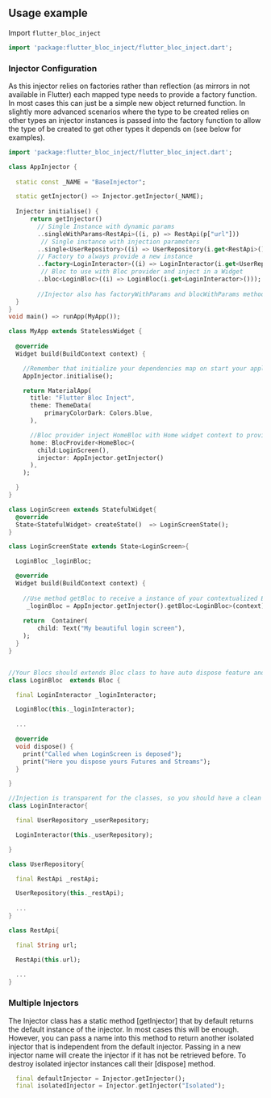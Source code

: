 ## Usage example

Import `flutter_bloc_inject`

```dart
import 'package:flutter_bloc_inject/flutter_bloc_inject.dart';
```

### Injector Configuration

As this injector relies on factories rather than reflection (as mirrors in not available in Flutter)
each mapped type needs to provide a factory function.  In most cases this can just be a simple 
new object returned function.  In slightly more advanced scenarios where the type to be created relies
on other types an injector instances is passed into the factory function to allow the type of be created
to get other types it depends on (see below for examples).
    
```dart
import 'package:flutter_bloc_inject/flutter_bloc_inject.dart';

class AppInjector {
  
  static const _NAME = "BaseInjector";

  static getInjector() => Injector.getInjector(_NAME);
  
  Injector initialise() {
      return getInjector()
        // Single Instance with dynamic params
        ..singleWithParams<RestApi>((i, p) => RestApi(p["url"])) 
         // Single instance with injection parameters
        ..single<UserRepository>((i) => UserRepository(i.get<RestApi>()))
        // Factory to always provide a new instance
        ..factory<LoginInteractor>((i) => LoginInteractor(i.get<UserRepository>())) 
         // Bloc to use with Bloc provider and inject in a Widget
        ..bloc<LoginBloc>((i) => LoginBloc(i.get<LoginInteractor>()));
        
        //Injector also has factoryWithParams and blocWithParams method 
  }
}
void main() => runApp(MyApp());

class MyApp extends StatelessWidget {
  
  @override
  Widget build(BuildContext context) {

    //Remember that initialize your dependencies map on start your application
    AppInjector.initialise();

    return MaterialApp(
      title: "Flutter Bloc Inject",
      theme: ThemeData(
          primaryColorDark: Colors.blue,
      ),

      //Bloc provider inject HomeBloc with Home widget context to provides auto dispose to Bloc when widget is disposed
      home: BlocProvider<HomeBloc>(
        child:LoginScreen(),
        injector: AppInjector.getInjector() 
      ),
    );

  }
}

class LoginScreen extends StatefulWidget{
  @override
  State<StatefulWidget> createState()  => LoginScreenState();
}

class LoginScreenState extends State<LoginScreen>{

  LoginBloc _loginBloc;

  @override
  Widget build(BuildContext context) {
    
    //Use method getBloc to receive a instance of your contextualized Bloc
     _loginBloc = AppInjector.getInjector().getBloc<LoginBloc>(context);
    
    return  Container(
        child: Text("My beautiful login screen"),
    );
  }
}


//Your Blocs should extends Bloc class to have auto dispose feature and use methods bloc and getBloc of Injector
class LoginBloc  extends Bloc {

  final LoginInteractor _loginInteractor;

  LoginBloc(this._loginInteractor);
  
  ...

  @override
  void dispose() {
    print("Called when LoginScreen is deposed");
    print("Here you dispose yours Futures and Streams");
  }

}

//Injection is transparent for the classes, so you should have a clean code \0/
class LoginInteractor{

  final UserRepository _userRepository;

  LoginInteractor(this._userRepository);

}

class UserRepository{

  final RestApi _restApi;

  UserRepository(this._restApi);
  
  ...
}

class RestApi{

  final String url;

  RestApi(this.url);
  
  ...
}

```

### Multiple Injectors

The Injector class has a static method [getInjector] that by default returns the default instance of the injector.  In most cases this will be enough.
However, you can pass a name into this method to return another isolated injector that is independent from the default injector.  Passing in a new 
injector name will create the injector if it has not be retrieved before.  To destroy isolated injector instances call their [dispose] method.

```dart
  final defaultInjector = Injector.getInjector();
  final isolatedInjector = Injector.getInjector("Isolated");
```